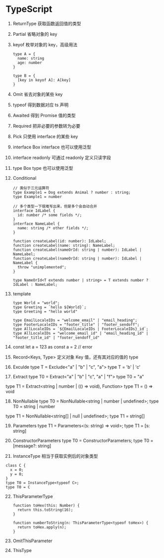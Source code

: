 # TypeScript

1. ReturnType
  获取函数返回值的类型

2. Partial
  省略对象的 key

3. keyof
  枚举对象的 key，高级用法

    ```
    type A = {
      name: string
      age: number
    }

    type B = {
      [key in keyof A]: A[key]
    }
    ```

4. Omit
  省去对象的某些 key

5. typeof
  得到数据对应 ts 声明

6. Awaited
  得到 Promise 值的类型

7. Required
  把非必要的参数转为必要

8. Pick
  只使用 interface 的某些 key

9. interface Box<T>
  interface 也可以使用泛型

10. interface readonly
  可通过 readonly 定义只读字段

11. type Box<T>
  type 也可以使用泛型

12. Conditional

    ```
    // 类似于三元运算符
    type Example1 = Dog extends Animal ? number : string;
    type Example1 = number
    ```

    ```
    // 多个类型一下很难写出来，但是多个会自动合并
    interface IdLabel {
      id: number /* some fields */;
    }
    interface NameLabel {
      name: string /* other fields */;
    }
    
    function createLabel(id: number): IdLabel;
    function createLabel(name: string): NameLabel;
    function createLabel(nameOrId: string | number): IdLabel | NameLabel;
    function createLabel(nameOrId: string | number): IdLabel | NameLabel {
      throw "unimplemented";
    }

    type NameOrId<T extends number | string> = T extends number ? IdLabel : NameLabel;
    ```


13. template
    ```
    type World = "world";
    type Greeting = `hello ${World}`;
    type Greeting = "hello world"

    type EmailLocaleIDs = "welcome_email" | "email_heading";
    type FooterLocaleIDs = "footer_title" | "footer_sendoff";
    type AllLocaleIDs = `${EmailLocaleIDs | FooterLocaleIDs}_id`;
    type AllLocaleIDs = "welcome_email_id" | "email_heading_id" | "footer_title_id" | "footer_sendoff_id"
    ```

14. const
  let a = 123 as const
  a = 2 // error

15. Record<Keys, Type>
  定义对象 Key 值，还有其对应的值的 type

16. Exculde
  type T = Exclude<"a" | "b" | "c", "a">
  type T = 'b' | 'c'

17. Extract
  type T0 = Extract<"a" | "b" | "c", "a" | "f">
  type T0 = "a"

  type T1 = Extract<string | number | (() => void), Function>
  type T1 = () => void

18. NonNullable
  type T0 = NonNullable<string | number | undefined>;
  type T0 = string | number

  type T1 = NonNullable<string[] | null | undefined>;
  type T1 = string[]

19. Parameters
  type T1 = Parameters<(s: string) => void>;
  type T1 = [s: string]

20. ConstructorParameters
  type T0 = ConstructorParameters<ErrorConstructor>;
  type T0 = [message?: string]

21. InstanceType
  相当于获取实例后的对象类型
  ```
  class C {
    x = 0;
    y = 0;
  }
  type T0 = InstanceType<typeof C>;
  type T0 = C
  ```

22. ThisParameterType
    ```
    function toHex(this: Number) {
      return this.toString(16);
    }
    
    function numberToString(n: ThisParameterType<typeof toHex>) {
      return toHex.apply(n);
    }
    ```

23. OmitThisParameter

24. ThisType
